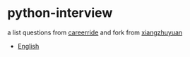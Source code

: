 # python-interview
a list questions from [careerride](http://careerride.com) and fork from [xiangzhuyuan](https://gist.github.com/xiangzhuyuan/7454001522d275021b2d)

* [English](python-interview.md)

